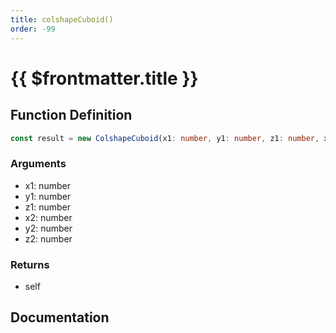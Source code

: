 ```yaml
---
title: colshapeCuboid()
order: -99
---
```


# {{ $frontmatter.title }}

<!--@include: ./colshapeCuboid_partial_header.md-->

## Function Definition

```ts
const result = new ColshapeCuboid(x1: number, y1: number, z1: number, x2: number, y2: number, z2: number);
```

### Arguments

* x1: number
* y1: number
* z1: number
* x2: number
* y2: number
* z2: number

### Returns

* self

## Documentation

<!--@include: ./colshapeCuboid_partial_footer.md-->
